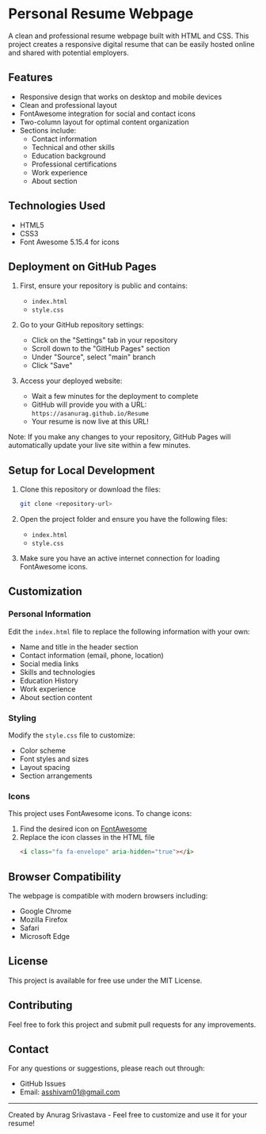 # Personal Resume Webpage

A clean and professional resume webpage built with HTML and CSS. This project creates a responsive digital resume that can be easily hosted online and shared with potential employers.

## Features

- Responsive design that works on desktop and mobile devices
- Clean and professional layout
- FontAwesome integration for social and contact icons
- Two-column layout for optimal content organization
- Sections include:
  - Contact information
  - Technical and other skills
  - Education background
  - Professional certifications
  - Work experience
  - About section

## Technologies Used

- HTML5
- CSS3
- Font Awesome 5.15.4 for icons

## Deployment on GitHub Pages

1. First, ensure your repository is public and contains:
   - `index.html`
   - `style.css`

2. Go to your GitHub repository settings:
   - Click on the "Settings" tab in your repository
   - Scroll down to the "GitHub Pages" section
   - Under "Source", select "main" branch
   - Click "Save"

3. Access your deployed website:
   - Wait a few minutes for the deployment to complete
   - GitHub will provide you with a URL: `https://asanurag.github.io/Resume`
   - Your resume is now live at this URL!

Note: If you make any changes to your repository, GitHub Pages will automatically update your live site within a few minutes.

## Setup for Local Development

1. Clone this repository or download the files:
   ```bash
   git clone <repository-url>
   ```

2. Open the project folder and ensure you have the following files:
   - `index.html`
   - `style.css`

3. Make sure you have an active internet connection for loading FontAwesome icons.

## Customization

### Personal Information
Edit the `index.html` file to replace the following information with your own:
- Name and title in the header section
- Contact information (email, phone, location)
- Social media links
- Skills and technologies
- Education History
- Work experience
- About section content

### Styling
Modify the `style.css` file to customize:
- Color scheme
- Font styles and sizes
- Layout spacing
- Section arrangements

### Icons
This project uses FontAwesome icons. To change icons:
1. Find the desired icon on [FontAwesome](https://fontawesome.com/icons)
2. Replace the icon classes in the HTML file
   ```html
   <i class="fa fa-envelope" aria-hidden="true"></i>
   ```

## Browser Compatibility

The webpage is compatible with modern browsers including:
- Google Chrome
- Mozilla Firefox
- Safari
- Microsoft Edge

## License

This project is available for free use under the MIT License.

## Contributing

Feel free to fork this project and submit pull requests for any improvements.

## Contact

For any questions or suggestions, please reach out through:
- GitHub Issues
- Email: asshivam01@gmail.com

---

Created by Anurag Srivastava - Feel free to customize and use it for your resume!
